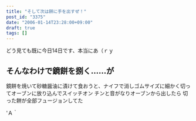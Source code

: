 ```yaml
---
title: "そして次は餅に手を出すぜ！"
post_id: "3375"
date: "2006-01-14T23:28:00+09:00"
draft: true
tags: []
---
```



どう見ても既に今日14日です、本当にあ（ｒｙ
## そんなわけで鏡餅を捌く……が
鏡餅を焼いて砂糖醤油に漬けて食おうと、ナイフで消しゴムサイズに細かく切ってオーブンに放り込んでスイッチオン チンと音がなりオーブンから出したら 切った餅が全部フュージョンしてた

'Ａ｀
